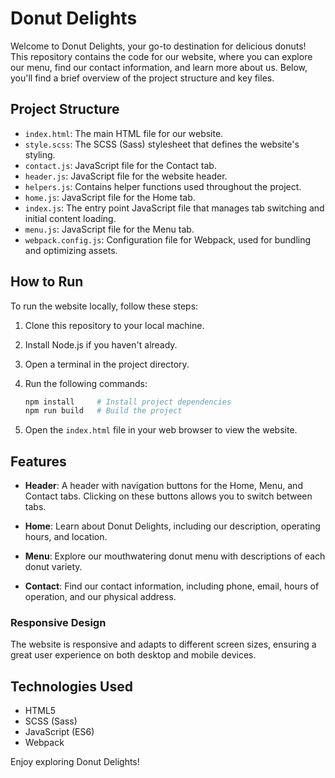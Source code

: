 # Donut Delights

Welcome to Donut Delights, your go-to destination for delicious donuts! This repository contains the code for our website, where you can explore our menu, find our contact information, and learn more about us. Below, you'll find a brief overview of the project structure and key files.

## Project Structure

- `index.html`: The main HTML file for our website.
- `style.scss`: The SCSS (Sass) stylesheet that defines the website's styling.
- `contact.js`: JavaScript file for the Contact tab.
- `header.js`: JavaScript file for the website header.
- `helpers.js`: Contains helper functions used throughout the project.
- `home.js`: JavaScript file for the Home tab.
- `index.js`: The entry point JavaScript file that manages tab switching and initial content loading.
- `menu.js`: JavaScript file for the Menu tab.
- `webpack.config.js`: Configuration file for Webpack, used for bundling and optimizing assets.

## How to Run

To run the website locally, follow these steps:

1. Clone this repository to your local machine.
2. Install Node.js if you haven't already.
3. Open a terminal in the project directory.
4. Run the following commands:

   ```bash
   npm install     # Install project dependencies
   npm run build   # Build the project
   ```

5. Open the `index.html` file in your web browser to view the website.

## Features

- **Header**: A header with navigation buttons for the Home, Menu, and Contact tabs. Clicking on these buttons allows you to switch between tabs.

- **Home**: Learn about Donut Delights, including our description, operating hours, and location.

- **Menu**: Explore our mouthwatering donut menu with descriptions of each donut variety.

- **Contact**: Find our contact information, including phone, email, hours of operation, and our physical address.

### Responsive Design

The website is responsive and adapts to different screen sizes, ensuring a great user experience on both desktop and mobile devices.

## Technologies Used

- HTML5
- SCSS (Sass)
- JavaScript (ES6)
- Webpack

Enjoy exploring Donut Delights!
